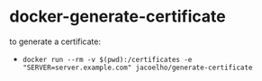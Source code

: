 # docker-generate-certificate

to generate a certificate:
- ```docker run --rm -v $(pwd):/certificates -e "SERVER=server.example.com" jacoelho/generate-certificate```
